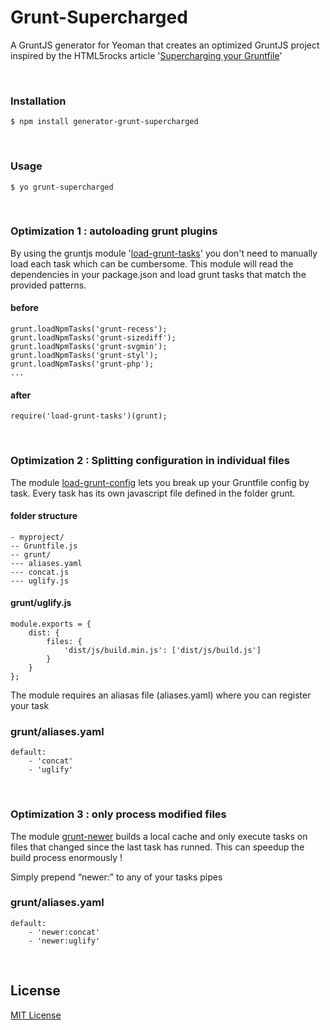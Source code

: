 # Grunt-Supercharged

A GruntJS generator for Yeoman that creates an optimized GruntJS project inspired by the HTML5rocks article '[Supercharging your Gruntfile](http://www.html5rocks.com/en/tutorials/tooling/supercharging-your-gruntfile/)'

<br/>


### Installation

	$ npm install generator-grunt-supercharged

<br/>

### Usage

	$ yo grunt-supercharged


<br/>

### Optimization 1 : autoloading grunt plugins

By using the gruntjs module '[load-grunt-tasks](https://www.npmjs.org/package/load-grunt-tasks)' you don't need to manually load each task which can be cumbersome. This module will read the dependencies in your package.json  and load grunt tasks that match the provided patterns.

#### before

	grunt.loadNpmTasks('grunt-recess');
	grunt.loadNpmTasks('grunt-sizediff');
	grunt.loadNpmTasks('grunt-svgmin');
	grunt.loadNpmTasks('grunt-styl');
	grunt.loadNpmTasks('grunt-php');
	...
	
#### after
	require('load-grunt-tasks')(grunt);

<br /> 


### Optimization 2 : Splitting configuration in individual files

The module [load-grunt-config](https://www.npmjs.org/package/load-grunt-config) lets you break up your Gruntfile config by task. Every task has its own javascript file defined in the folder grunt.

#### folder structure

	- myproject/
	-- Gruntfile.js
	-- grunt/
	--- aliases.yaml
	--- concat.js
	--- uglify.js


#### grunt/uglify.js

	module.exports = {
		dist: {
    		files: {
      			'dist/js/build.min.js': ['dist/js/build.js']
    		}
  		}
	};
	
The module requires an aliasas file (aliases.yaml) where you can register your task

### grunt/aliases.yaml

	default:
		- 'concat'
		- 'uglify'

<br />

### Optimization 3 : only process modified files

The module [grunt-newer](https://www.npmjs.org/package/grunt-newer) builds a local cache and only execute tasks on files that changed since the last task has runned. This can speedup the build process enormously !

Simply prepend “newer:” to any of your tasks pipes 

### grunt/aliases.yaml

	default:
		- 'newer:concat'
		- 'newer:uglify'
  		
<br/>  		
  		
## License
[MIT License](http://en.wikipedia.org/wiki/MIT_License)  		

 

